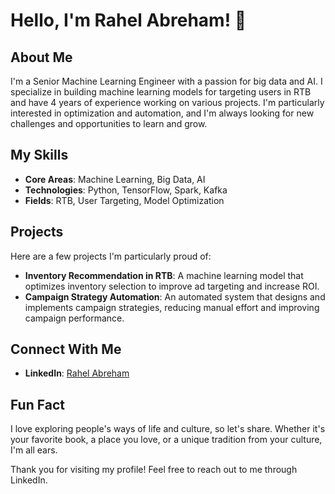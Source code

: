 # Hello, I'm Rahel Abreham! 👋

## About Me
I'm a Senior Machine Learning Engineer with a passion for big data and AI. I specialize in building machine learning models for targeting users in RTB and have 4 years of experience working on various projects. I'm particularly interested in optimization and automation, and I'm always looking for new challenges and opportunities to learn and grow.

## My Skills
- **Core Areas**: Machine Learning, Big Data, AI
- **Technologies**: Python, TensorFlow, Spark, Kafka
- **Fields**: RTB, User Targeting, Model Optimization

## Projects
Here are a few projects I'm particularly proud of:

- **Inventory Recommendation in RTB**: A machine learning model that optimizes inventory selection to improve ad targeting and increase ROI.
- **Campaign Strategy Automation**: An automated system that designs and implements campaign strategies, reducing manual effort and improving campaign performance.

## Connect With Me
- **LinkedIn**: [Rahel Abreham](https://www.linkedin.com/in/rahel-abreham-59a29a191/)


## Fun Fact
I love exploring people's ways of life and culture, so let's share. Whether it's your favorite book, a place you love, or a unique tradition from your culture, I'm all ears.

Thank you for visiting my profile! Feel free to reach out to me through LinkedIn.
